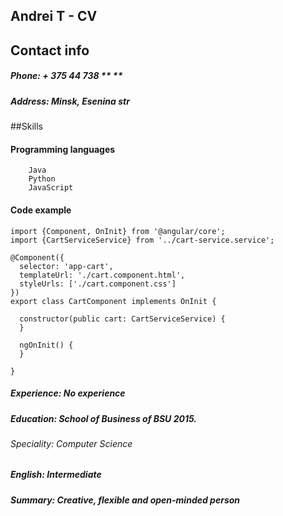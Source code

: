 
##  Andrei T - CV

## Contact info
##### Phone:  + 375 44 738 ** **
##### Address:  Minsk, Esenina str

##Skills

#### Programming languages
     
        Java
        Python
        JavaScript
        
#### Code example

    import {Component, OnInit} from '@angular/core';
    import {CartServiceService} from '../cart-service.service';
    
    @Component({
      selector: 'app-cart',
      templateUrl: './cart.component.html',
      styleUrls: ['./cart.component.css']
    })
    export class CartComponent implements OnInit {
    
      constructor(public cart: CartServiceService) {
      }
    
      ngOnInit() {
      }
    
    }
    
##### Experience: No experience
##### Education: School of Business of BSU 2015. 
###### Speciality: Computer Science 
##### English: Intermediate
##### Summary: Creative, flexible and open-minded person



    
    

